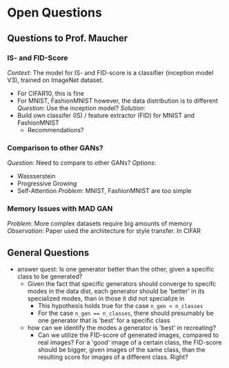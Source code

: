 # Open Questions

## Questions to Prof. Maucher

### IS- and FID-Score

_Context_: The model for IS- and FID-score is a classifier (inception model V3), trained on ImageNet dataset.

- For CIFAR10, this is fine
- For MNIST, FashionMNIST however, the data distribution is to different
  _Question_: Use the inception model?
  _Solution_:
- Build own classifer (IS) / feature extractor (FID) for MNIST and FashionMNIST
  - Recommendations?

### Comparison to other GANs?

_Question_: Need to compare to other GANs?
_Options_:

- Wassserstein
- Progressive Growing
- Self-Attention
  _Problem_: MNIST, FashionMNIST are too simple

### Memory Issues with MAD GAN

_Problem_: More complex datasets require big amounts of memory
_Observation_: Paper used the architecture for style transfer. In CIFAR

## General Questions

- answer quest: Is one generator better than the other, given a specific class to be generated?
  - Given the fact that specific generators should converge to specifc modes in the data dist, each generator should be 'better' in its specialized modes, than in those it did not specialize in
    - This hypothesis holds true for the case `n_gen < n_classes`
    - For the case `n_gen == n_classes`, there should presumably be one generator that is 'best' for a specific class
  - how can we identify the modes a generator is 'best' in recreating?
    - Can we utilize the FID-score of generated images, compared to real images? For a 'good' image of a certain class, the FID-score should be bigger, given images of the same class, than the resulting score for images of a different class. Right?
